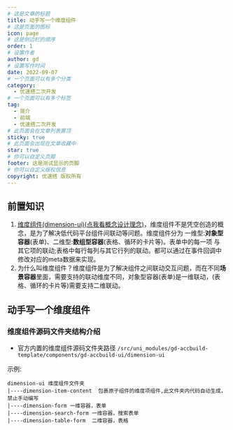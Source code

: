 ```yaml
---
# 这是文章的标题
title: 动手写一个维度组件
# 这是页面的图标
icon: page
# 这是侧边栏的顺序
order: 1
# 设置作者
author: gd
# 设置写作时间
date: 2022-09-07
# 一个页面可以有多个分类
category:
  - 优速搭二次开发
# 一个页面可以有多个标签
tag:
  - 简介
  - 前端
  - 优速搭二次开发
# 此页面会在文章列表置顶
sticky: true
# 此页面会出现在文章收藏中
star: true
# 你可以自定义页脚
footer: 这是测试显示的页脚
# 你可以自定义版权信息
copyright: 优速搭 版权所有
---
```


## 前置知识
1. [维度组件(dimension-ui)(点我看概念设计理念)](/zh/guide/intro.html#概念设计)，维度组件不是凭空创造的概念，是为了解决低代码平台组件间联动等问题。维度组件分为 一维型:**对象型容器**(表单)、二维型:**数组型容器**(表格、循环的卡片等)。表单中的每一项 与 其它项的联动;表格中每行每列与其它行列的联动。都可以通过在事件回调中修改对应的meta数据来实现。
2. 为什么叫维度组件？维度组件是为了解决组件之间联动交互问题，而在不同**场景容器**里面，需要支持的联动维度不同，对象型容器(表单)是一维联动，(表格、循环的卡片等)需要支持二维联动。

## 动手写一个维度组件
### 维度组件源码文件夹结构介绍
* 官方内置的维度组件源码文件夹路径 `/src/uni_modules/gd-accbuild-template/components/gd-accbuild-ui/dimension-ui`

示例:
```
dimension-ui 维度组件文件夹
|----dimension-item-content  包裹原子组件的维度项组件,此文件夹内代码自动生成，禁止手动编写
|----dimension-form 一维容器，表单
|----dimension-search-form 一维容器，搜索表单
|----dimension-table-form  二维容器，表格
```
